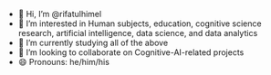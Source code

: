 - 👋 Hi, I’m @rifatulhimel
- 👀 I’m interested in Human subjects, education, cognitive science research, artificial intelligence, data science, and data analytics
- 🌱 I’m currently studying all of the above
- 💞️ I’m looking to collaborate on Cognitive-AI-related projects
- 😄 Pronouns: he/him/his

<!---
rifatulhimel/rifatulhimel is a ✨ special ✨ repository because its `README.md` (this file) appears on your GitHub profile.
You can click the Preview link to take a look at your changes.
--->
